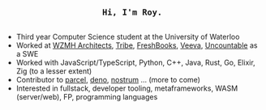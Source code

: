<div align="center">
  <pre><h3>Hi, I'm Roy.</h3></pre>
</div>

- Third year Computer Science student at the University of Waterloo
- Worked at [WZMH Architects](https://www.wzmh.com/), [Tribe](https://tribe.so/), [FreshBooks](https://www.freshbooks.com/), [Veeva](https://www.veeva.com/), [Uncountable](https://www.uncountable.com/) as a SWE
- Worked with JavaScript/TypeScript, Python, C++, Java, Rust, Go, Elixir, Zig (to a lesser extent)
- Contributor to [parcel](https://parceljs.org/), [deno](https://github.com/denoland/deno/), [nostrum](https://github.com/Kraigie/nostrum) ... (more to come)
- Interested in fullstack, developer tooling, metaframeworks, WASM (server/web), FP, programming languages
